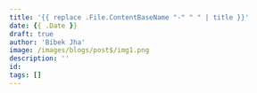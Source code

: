 ```yaml
---
title: '{{ replace .File.ContentBaseName "-" " " | title }}'
date: {{ .Date }}
draft: true
author: 'Bibek Jha'
image: /images/blogs/post$/img1.png
description: ''
id: 
tags: []
---
```

